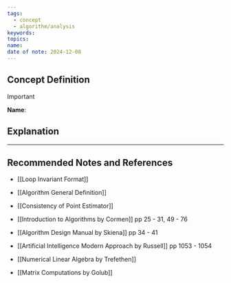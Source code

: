 ```yaml
---
tags:
  - concept
  - algorithm/analysis
keywords: 
topics: 
name: 
date of note: 2024-12-08
---
```


## Concept Definition

>[!important]
>**Name**: 



## Explanation





-----------
##  Recommended Notes and References

- [[Loop Invariant Format]]
- [[Algorithm General Definition]]

- [[Consistency of Point Estimator]]



- [[Introduction to Algorithms by Cormen]] pp  25 - 31, 49 - 76
- [[Algorithm Design Manual by Skiena]] pp 34 - 41
- [[Artificial Intelligence Modern Approach by Russell]] pp 1053 - 1054
- [[Numerical Linear Algebra by Trefethen]]
- [[Matrix Computations by Golub]]